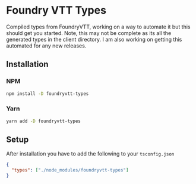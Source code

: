 # Foundry VTT Types

Compiled types from FoundryVTT, working on a way to automate it but this should get you started. Note, this may not be complete as its all the generated types in the client directory. I am also working on getting this automated for any new releases. 

## Installation

### NPM

```sh
npm install -D foundryvtt-types
```

### Yarn

```sh
yarn add -D foundryvtt-types
```

## Setup

After installation you have to add the following to your `tsconfig.json`

```json
{
  "types": ["./node_modules/foundryvtt-types"]
}
```
